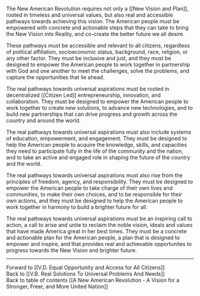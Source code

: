 The New American Revolution requires not only a [[New Vision and Plan]], rooted in timeless and universal values, but also real and accessible pathways towards achieving this vision. The American people must be empowered with concrete and actionable steps that they can take to bring the New Vision into Reality, and co-create the better future we all desire. 

These pathways must be accessible and relevant to all citizens, regardless of political affiliation, socioeconomic status, background, race, religion, or any other factor. They must be inclusive and just, and they must be designed to empower the American people to work together in partnership with God and one another to meet the challenges, solve the problems, and capture the opportunities that lie ahead.

The real pathways towards universal aspirations must be rooted in decentralized [[Citizen Led]] entrepreneurship, innovation, and collaboration. They must be designed to empower the American people to work together to create new solutions, to advance new technologies, and to build new partnerships that can drive progress and growth across the country and around the world.

The real pathways towards universal aspirations must also include systems of education, empowerment, and engagement. They must be designed to help the American people to acquire the knowledge, skills, and capacities they need to participate fully in the life of the community and the nation, and to take an active and engaged role in shaping the future of the country and the world.

The real pathways towards universal aspirations must also rise from the principles of freedom, agency, and responsibility. They must be designed to empower the American people to take charge of their own lives and communities, to make their own choices, and to be responsible for their own actions, and they must be designed to help the American people to work together in harmony to build a brighter future for all.

The real pathways towards universal aspirations must be an inspiring call to action, a call to arise and unite to reclaim the noble vision, ideals and values that have made America great in her best times. They must be a concrete and actionable plan for the American people, a plan that is designed to empower and inspire, and that provides real and achievable opportunites to progress towards the New Vision and brighter future. 

___

Forward to [[V.D. Equal Opportunity and Access for All Citizens]]  
Back to [[V.B. Real Solutions To Universal Problems And Needs]]        
Back to table of contents [[A New American Revolution - A Vision for a Stronger, Freer, and More United Nation]]  